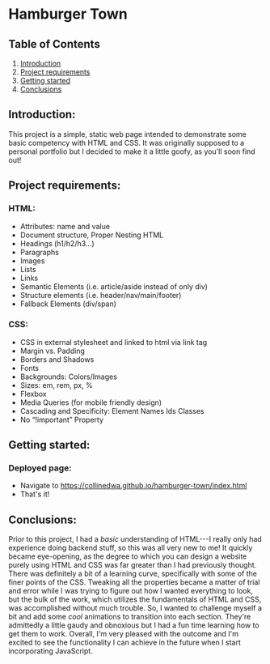 # Hamburger Town
## Table of Contents

1. [Introduction](#introduction)
2. [Project requirements](#requirements)
3. [Getting started](#gettingstarted)
4. [Conclusions](#conclusions)

<div id='introduction'/>

## Introduction:

This project is a simple, static web page intended to demonstrate some basic competency with HTML and CSS. It was originally supposed to a personal portfolio but I decided to make it a little goofy, as you'll soon find out!

<div id='requirements'>

## Project requirements:
### HTML:
* Attributes: name and value
* Document structure, Proper Nesting HTML
* Headings (h1/h2/h3…)
* Paragraphs
* Images
* Lists
* Links
* Semantic Elements (i.e. article/aside instead of only div)
* Structure elements (i.e. header/nav/main/footer)
* Fallback Elements (div/span)

### CSS:
* CSS in external stylesheet and linked to html via link tag
* Margin vs. Padding
* Borders and Shadows
* Fonts
* Backgrounds: Colors/Images
* Sizes: em, rem, px, %
* Flexbox
* Media Queries (for mobile friendly design)
* Cascading and Specificity: Element Names Ids Classes
* No “!important” Property

<div id='gettingstarted'/>

## Getting started:
### Deployed page:

* Navigate to https://collinedwa.github.io/hamburger-town/index.html
* That's it!

<div id='conclusions'/>

## Conclusions:

Prior to this project, I had a *basic* understanding of HTML---I really only had experience doing backend stuff, so this was all very new to me! It quickly became eye-opening, as the degree to which you can design a website purely using HTML and CSS was far greater than I had previously thought. 
There was definitely a bit of a learning curve, specifically with some of the finer points of the CSS. Tweaking all the properties became a matter of trial and error while I was trying to figure out how I wanted everything to look, but the bulk of the work, which utilizes the fundamentals of HTML and CSS, was accomplished without much trouble. So, I wanted to challenge myself a bit and add some *cool* animations to transition into each section. They're admittedly a little gaudy and obnoxious but I had a fun time learning how to get them to work. Overall, I'm very pleased with the outcome and I'm excited to see the functionality I can achieve in the future when I start incorporating JavaScript.
